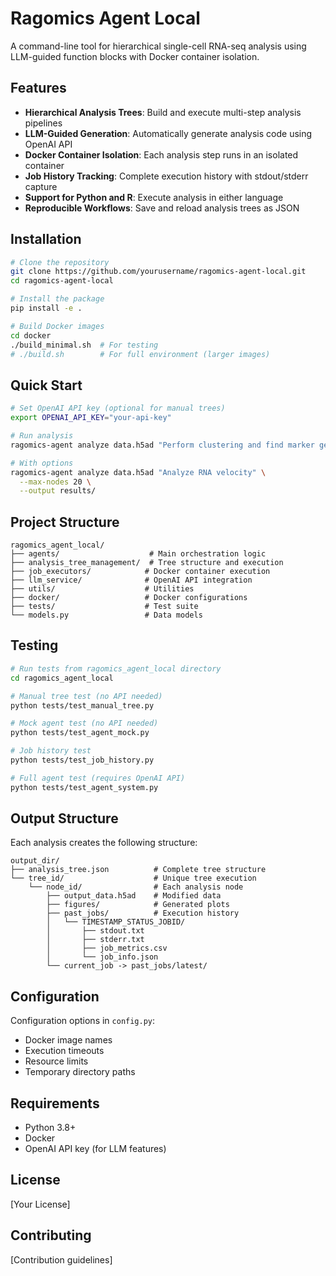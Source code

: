 # Ragomics Agent Local

A command-line tool for hierarchical single-cell RNA-seq analysis using LLM-guided function blocks with Docker container isolation.

## Features

- **Hierarchical Analysis Trees**: Build and execute multi-step analysis pipelines
- **LLM-Guided Generation**: Automatically generate analysis code using OpenAI API
- **Docker Container Isolation**: Each analysis step runs in an isolated container
- **Job History Tracking**: Complete execution history with stdout/stderr capture
- **Support for Python and R**: Execute analysis in either language
- **Reproducible Workflows**: Save and reload analysis trees as JSON

## Installation

```bash
# Clone the repository
git clone https://github.com/yourusername/ragomics-agent-local.git
cd ragomics-agent-local

# Install the package
pip install -e .

# Build Docker images
cd docker
./build_minimal.sh  # For testing
# ./build.sh        # For full environment (larger images)
```

## Quick Start

```bash
# Set OpenAI API key (optional for manual trees)
export OPENAI_API_KEY="your-api-key"

# Run analysis
ragomics-agent analyze data.h5ad "Perform clustering and find marker genes"

# With options
ragomics-agent analyze data.h5ad "Analyze RNA velocity" \
  --max-nodes 20 \
  --output results/
```

## Project Structure

```
ragomics_agent_local/
├── agents/                    # Main orchestration logic
├── analysis_tree_management/  # Tree structure and execution
├── job_executors/            # Docker container execution
├── llm_service/              # OpenAI API integration
├── utils/                    # Utilities
├── docker/                   # Docker configurations
├── tests/                    # Test suite
└── models.py                 # Data models
```

## Testing

```bash
# Run tests from ragomics_agent_local directory
cd ragomics_agent_local

# Manual tree test (no API needed)
python tests/test_manual_tree.py

# Mock agent test (no API needed)
python tests/test_agent_mock.py

# Job history test
python tests/test_job_history.py

# Full agent test (requires OpenAI API)
python tests/test_agent_system.py
```

## Output Structure

Each analysis creates the following structure:

```
output_dir/
├── analysis_tree.json          # Complete tree structure
└── tree_id/                    # Unique tree execution
    └── node_id/                # Each analysis node
        ├── output_data.h5ad    # Modified data
        ├── figures/            # Generated plots
        ├── past_jobs/          # Execution history
        │   └── TIMESTAMP_STATUS_JOBID/
        │       ├── stdout.txt
        │       ├── stderr.txt
        │       ├── job_metrics.csv
        │       └── job_info.json
        └── current_job -> past_jobs/latest/
```

## Configuration

Configuration options in `config.py`:
- Docker image names
- Execution timeouts
- Resource limits
- Temporary directory paths

## Requirements

- Python 3.8+
- Docker
- OpenAI API key (for LLM features)

## License

[Your License]

## Contributing

[Contribution guidelines]